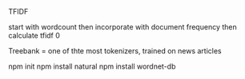  TFIDF 

start with wordcount then incorporate with document frequency then calculate tfidf 0


Treebank = one of thte most tokenizers, trained on news articles 


npm init
npm install natural
npm install wordnet-db
